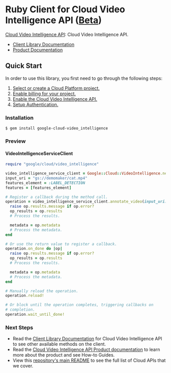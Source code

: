# Ruby Client for Cloud Video Intelligence API ([Beta](https://github.com/GoogleCloudPlatform/google-cloud-ruby#versioning))

[Cloud Video Intelligence API][Product Documentation]:
Cloud Video Intelligence API.
- [Client Library Documentation][]
- [Product Documentation][]

## Quick Start
In order to use this library, you first need to go through the following
steps:

1. [Select or create a Cloud Platform project.](https://console.cloud.google.com/project)
2. [Enable billing for your project.](https://cloud.google.com/billing/docs/how-to/modify-project#enable_billing_for_a_project)
3. [Enable the Cloud Video Intelligence API.](https://console.cloud.google.com/apis/api/video-intelligence)
4. [Setup Authentication.](https://googlecloudplatform.github.io/google-cloud-ruby/#/docs/google-cloud/master/guides/authentication)

### Installation
```
$ gem install google-cloud-video_intelligence
```

### Preview
#### VideoIntelligenceServiceClient
```rb
require "google/cloud/video_intelligence"

video_intelligence_service_client = Google::Cloud::VideoIntelligence.new
input_uri = "gs://demomaker/cat.mp4"
features_element = :LABEL_DETECTION
features = [features_element]

# Register a callback during the method call.
operation = video_intelligence_service_client.annotate_video(input_uri: input_uri, features: features) do |op|
  raise op.results.message if op.error?
  op_results = op.results
  # Process the results.

  metadata = op.metadata
  # Process the metadata.
end

# Or use the return value to register a callback.
operation.on_done do |op|
  raise op.results.message if op.error?
  op_results = op.results
  # Process the results.

  metadata = op.metadata
  # Process the metadata.
end

# Manually reload the operation.
operation.reload!

# Or block until the operation completes, triggering callbacks on
# completion.
operation.wait_until_done!
```

### Next Steps
- Read the [Client Library Documentation][] for Cloud Video Intelligence API
  to see other available methods on the client.
- Read the [Cloud Video Intelligence API Product documentation][Product Documentation]
  to learn more about the product and see How-to Guides.
- View this [repository's main README](https://github.com/GoogleCloudPlatform/google-cloud-ruby/blob/master/README.md)
  to see the full list of Cloud APIs that we cover.

[Client Library Documentation]: https://googlecloudplatform.github.io/google-cloud-ruby/#/docs/google-cloud-video_intelligence/latest/google/cloud/videointelligence/v1
[Product Documentation]: https://cloud.google.com/video-intelligence
